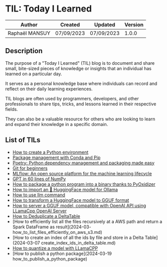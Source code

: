# TIL: Today I Learned

| Author         | Created    | Updated    | Version |
| -------------- | ---------- | ---------- | ------- |
| Raphaël MANSUY | 07/09/2023 | 07/09/2023 | 1.0.0   |

## Description

The purpose of a "Today I Learned" (TIL) blog is to document and share small, bite-sized pieces of knowledge or insights that an individual has learned on a particular day.

It serves as a personal knowledge base where individuals can record and reflect on their daily learning experiences.

TIL blogs are often used by programmers, developers, and other professionals to share tips, tricks, and lessons learned in their respective fields.

They can also be a valuable resource for others who are looking to learn and expand their knowledge in a specific domain.

## List of TILs

- [How to create a Python environment](./how_to_create_a_python_env/README.md)
- [Package management with Conda and Pip](./package_management_conda_and_pip/README.md)
- [Poetry: Python dependency management and packaging made easy](./poetry_a_python_best_friend/README.md)
- [Git for beginners](git/git.md)
- [MLflow: An open source platform for the machine learning lifecycle](./mlfow/README.md)
- [GPT in 60 lines of NumPy](2024-02-26-gpt_60_lines_of_code.md)
- [How to package a python program into a binary thanks to PyOxidizer](2024-02-05%20PyOxidizer.md)
- [How to import an 🤗 HuggingFace model for Ollama](2024-03-02%20ollama_import_model.md)
- [How to use llm command](2024-03-03%20how_to_use_llm_command.md)
- [How to transform a HuggingFace model to GGUF format](2024-03-04%20how_to_transform_a_huggingface_model_to_gguf.md)
- [How to server a GGUF model, compatible with OpenAI API using LLamaCpp OpenAI Server](2024-03-04%20llama_cpp_gguf_openai_server.md)
- [How to Deduplicate a DeltaTable](2024-03-05%20how_to_deduplicate_a_delta_table.md.md)
- [How to efficiently list all the files recursively at a AWS path and return a Spark DataFrame as result](2024-03- how_to_list_files_efficiently_on_aws_s3.md)
- [How to create an index of all the ids by file and store in a Delta Table](2024-03-07  create_index_ids_in_delta_table.md)
- [How to quantize a model with LLamaCPP](2024-03-18-%20how_quantize_a_model_with_lamacpp.md)
- [How to publish a python package](2024-03-19 how_to_publish_a_python_package)